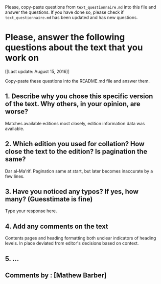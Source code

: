 

Please, copy-paste questions from `text_questionnaire.md` into this file and answer the questions.
If you have done so, please check if `text_questionnaire.md` has been updated and has new questions.

# Please, answer the following questions about the text that you work on

[[Last update: August 15, 2016]]

Copy-paste these questions into the README.md file and answer them.

## 1. Describe why you chose this specific version of the text. Why others, in your opinion, are worse?

Matches available editions most closely, edition information data was available.

## 2. Which edition you used for collation? How close the text to the edition? Is pagination the same?

Dar al-Ma'rif. Pagination same at start, but later becomes inaccurate by a few lines.

## 3. Have you noticed any typos? If yes, how many? (Guesstimate is fine)

Type your response here.

## 4. Add any comments on the text

Contents pages and heading formatting both unclear indicators of heading levels. In place deviated from editor's decisions based on context.

## 5. ...

## Comments by : [Mathew Barber]